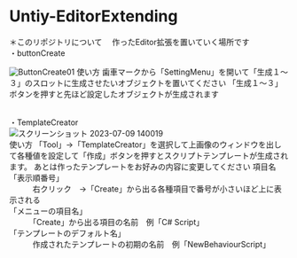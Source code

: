 # Untiy-EditorExtending
＊このリポジトリについて
　作ったEditor拡張を置いていく場所です
<br>・buttonCreate
 
![ButtonCreate01](https://github.com/Ogata07/Untiy-EditorExtending/assets/104404907/753d7906-7514-4d6c-93c9-fbbd28b98a01)
使い方
歯車マークから「SettingMenu」を開いて「生成１～３」のスロットに生成させたいオブジェクトを置いてください
「生成１～３」ボタンを押すと先ほど設定したオブジェクトが生成されます

<br>・TemplateCreator<br>
![スクリーンショット 2023-07-09 140019](https://github.com/Ogata07/Untiy-EditorExtending/assets/104404907/deed469f-43d0-4b5a-aa61-58a29eaa8011)
<br>使い方
「Tool」→「TemplateCreator」を選択して上画像のウィンドウを出して各種値を設定して「作成」ボタンを押すとスクリプトテンプレートが生成されます。
あとは作ったテンプレートをお好みの内容に変更してください
項目名<br>
「表示順番号」<br>
　　　右クリック　→「Create」から出る各種項目で番号が小さいほど上に表示される<br>
「メニューの項目名」<br>
　　　「Create」から出る項目の名前　例「C# Script」<br>
「テンプレートのデフォルト名」<br>
　　　作成されたテンプレートの初期の名前　例「NewBehaviourScript」<br>
